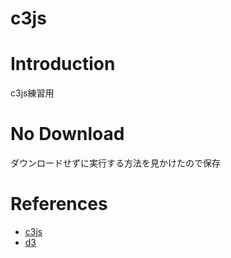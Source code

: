 # c3js


# Introduction
c3js練習用


# No Download
ダウンロードせずに実行する方法を見かけたので保存

# References
- [c3js](https://github.com/c3js/c3)
- [d3](https://github.com/d3/d3)

